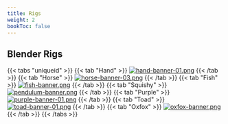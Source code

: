 ```yaml
---
title: Rigs
weight: 2
bookToc: false
---
```

## Blender Rigs

{{< tabs "uniqueid" >}}
{{< tab "Hand" >}}
[![hand-banner-01.png](https://i.postimg.cc/5byZt3Gs/hand-banner-01.png)](/hand_rig/)
{{< /tab >}}
{{< tab "Horse" >}}
[![horse-banner-03.png](https://i.postimg.cc/4NGv4W0x/horse-banner-03.png)](/horse_rig/)
{{< /tab >}}
{{< tab "Fish" >}}
[![fish-banner.png](https://i.postimg.cc/L5HQzh7w/fish-banner.png)](/fish_rig/)
{{< /tab >}}
{{< tab "Squishy" >}}
[![pendulum-banner.png](https://i.postimg.cc/y8DmPx5t/pendulum-banner.png)](/squishy_rig/)
{{< /tab >}}
{{< tab "Purple" >}}
[![purple-banner-01.png](https://i.postimg.cc/Df3XxpTc/purple-banner-01.png)](/purple_rig/)
{{< /tab >}}
{{< tab "Toad" >}}
[![toad-banner-01.png](https://i.postimg.cc/BST6nqrx/toad-banner-01.png)](/toad_rig/)
{{< /tab >}}
{{< tab "Oxfox" >}}
[![oxfox-banner.png](https://i.postimg.cc/dJBsZH3y/oxfox-banner.png)](/oxfox_rig/)
{{< /tab >}}
{{< /tabs >}}
